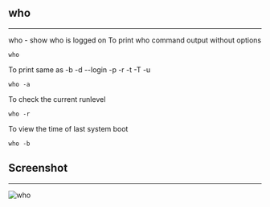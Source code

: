 ##  who
********

who - show who is logged on
To print who command output without options

`````
who
`````
To print same as -b -d --login -p -r -t -T -u

```` 
who -a
``````
To check the current runlevel

````
who -r
``````
To view the time of last system boot

```
who -b
`````

## Screenshot
**************

![who](screenshots/who.jpg)
